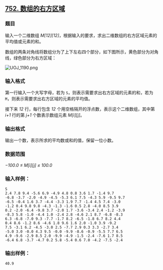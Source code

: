 ## [752. 数组的右方区域](https://www.acwing.com/problem/content/754/)

### 题目

输入一个二维数组 *M[12][12]*，根据输入的要求，求出二维数组的右方区域元素的平均值或元素的和。

数组的两条对角线将数组分为了上下左右四个部分，如下图所示，黄色部分为对角线，绿色部分为右方区域：

 ![UOJ_1190.png](https://cdn.acwing.com/media/article/image/2019/05/03/19_c833ee0a6d-UOJ_1190.png)

### 输入格式

第一行输入一个大写字母，若为 `S`，则表示需要求出右方区域的元素的和，若为 `M`，则表示需要求出右方区域的元素的平均值。

接下来 *12* 行，每行包含 *12* 个用空格隔开的浮点数，表示这个二维数组，其中第 *i+1* 行的第 *j+1* 个数表示数组元素 *M[i][j]*。

### 输出格式

输出一个数，表示所求的平均数或和的值，保留一位小数。

### 数据范围

*−100.0 ≤ M[i][j] ≤ 100.0*

### 输入样例：

```
S
2.4 7.8 9.4 -5.6 6.9 -4.9 4.8 0.8 3.6 1.7 -1.4 9.7
-6.8 -3.7 -2.0 -4.9 -4.5 -5.3 6.1 7.5 -4.3 5.9 -9.5 9.7
-6.5 -0.4 1.6 3.7 -4.4 -3.3 1.9 7.7 -1.4 4.5 7.4 -3.0
-1.2 0.4 9.8 9.8 -4.3 -1.3 -1.6 0.5 2.8 -4.0 8.5 3.9
0.2 -2.0 -6.4 -9.8 3.7 -2.0 1.7 -3.6 -3.4 2.4 -1.2 -3.9
-8.3 5.8 -1.0 -4.4 1.0 -2.4 2.8 -4.6 2.1 8.7 -6.8 -8.3
6.3 -6.8 -7.0 9.3 -7.7 -1.7 8.2 -6.5 -1.8 6.7 8.2 4.4
0.4 8.6 -1.2 8.6 -4.6 1.8 9.6 1.6 2.0 -1.0 3.9 -9.2
7.5 -3.1 6.2 -4.5 -3.0 2.5 -7.7 2.9 0.3 3.3 -2.7 3.4
-5.0 3.0 -0.0 4.3 9.5 -0.0 -9.9 -8.6 -0.9 -5.5 7.7 6.5
4.9 -9.6 -2.9 8.5 2.0 -9.9 -4.9 -1.5 -2.4 -7.6 1.7 8.5
-6.4 6.8 -3.7 -4.7 0.2 5.8 -5.4 0.6 7.0 -4.2 -7.5 -2.4
```

### 输出样例：

```
40.9
```
